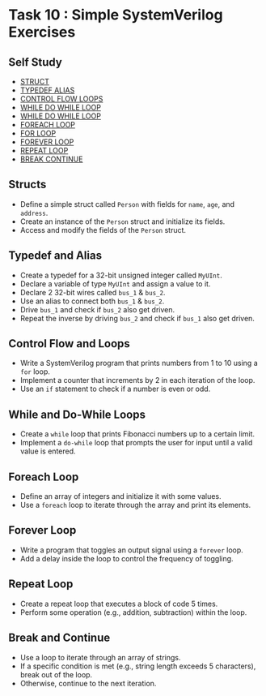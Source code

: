 # Task 10 : Simple SystemVerilog Exercises

## Self Study
- [STRUCT                                                   ](https://www.chipverify.com/systemverilog/systemverilog-struct)
- [TYPEDEF ALIAS                                            ](https://www.chipverify.com/systemverilog/systemverilog-typedef-alias)
- [CONTROL FLOW LOOPS                                       ](https://www.chipverify.com/systemverilog/systemverilog-control-flow-loops)
- [WHILE DO WHILE LOOP                                      ](https://www.chipverify.com/systemverilog/systemverilog-while-do-while-loop)
- [WHILE DO WHILE LOOP                                      ](https://www.chipverify.com/systemverilog/systemverilog-while-do-while-loop)
- [FOREACH LOOP                                             ](https://www.chipverify.com/systemverilog/systemverilog-foreach-loop)
- [FOR LOOP                                                 ](https://www.chipverify.com/systemverilog/systemverilog-for-loop)
- [FOREVER LOOP                                             ](https://www.chipverify.com/systemverilog/systemverilog-forever-loop)
- [REPEAT LOOP                                              ](https://www.chipverify.com/systemverilog/systemverilog-repeat-loop)
- [BREAK CONTINUE                                           ](https://www.chipverify.com/systemverilog/systemverilog-break-continue)

## Structs
  - Define a simple struct called `Person` with fields for `name`, `age`, and `address`.
  - Create an instance of the `Person` struct and initialize its fields.
  - Access and modify the fields of the `Person` struct.

## Typedef and Alias
  - Create a typedef for a 32-bit unsigned integer called `MyUInt`.
  - Declare a variable of type `MyUInt` and assign a value to it.
  - Declare 2 32-bit wires called `bus_1` & `bus_2`.
  - Use an alias to connect both `bus_1` & `bus_2`.
  - Drive `bus_1` and check if `bus_2` also get driven.
  - Repeat the inverse by driving `bus_2` and check if `bus_1` also get driven.

## Control Flow and Loops
  - Write a SystemVerilog program that prints numbers from 1 to 10 using a `for` loop.
  - Implement a counter that increments by 2 in each iteration of the loop.
  - Use an `if` statement to check if a number is even or odd.

## While and Do-While Loops
  - Create a `while` loop that prints Fibonacci numbers up to a certain limit.
  - Implement a `do-while` loop that prompts the user for input until a valid value is entered.

## Foreach Loop
  - Define an array of integers and initialize it with some values.
  - Use a `foreach` loop to iterate through the array and print its elements.

## Forever Loop
  - Write a program that toggles an output signal using a `forever` loop.
  - Add a delay inside the loop to control the frequency of toggling.

## Repeat Loop
  - Create a repeat loop that executes a block of code 5 times.
  - Perform some operation (e.g., addition, subtraction) within the loop.

## Break and Continue
  - Use a loop to iterate through an array of strings.
  - If a specific condition is met (e.g., string length exceeds 5 characters), break out of the loop.
  - Otherwise, continue to the next iteration.
